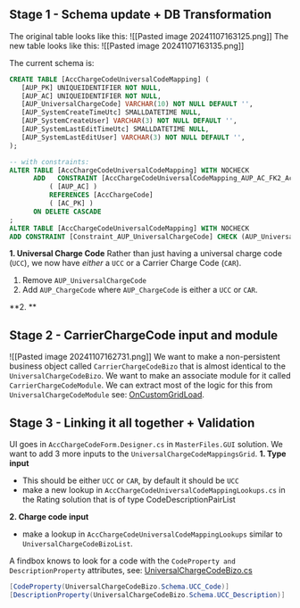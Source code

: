 ## Stage 1 - Schema update + DB Transformation
The original table looks like this:
![[Pasted image 20241107163125.png]]
The new table looks like this:
![[Pasted image 20241107163135.png]]

The current schema is:
```sql
CREATE TABLE [AccChargeCodeUniversalCodeMapping] (
   [AUP_PK] UNIQUEIDENTIFIER NOT NULL,
   [AUP_AC] UNIQUEIDENTIFIER NOT NULL,
   [AUP_UniversalChargeCode] VARCHAR(10) NOT NULL DEFAULT '',
   [AUP_SystemCreateTimeUtc] SMALLDATETIME NULL,
   [AUP_SystemCreateUser] VARCHAR(3) NOT NULL DEFAULT '',
   [AUP_SystemLastEditTimeUtc] SMALLDATETIME NULL,
   [AUP_SystemLastEditUser] VARCHAR(3) NOT NULL DEFAULT '',
);

-- with constraints:
ALTER TABLE [AccChargeCodeUniversalCodeMapping] WITH NOCHECK
      ADD   CONSTRAINT [AccChargeCodeUniversalCodeMapping_AUP_AC_FK2_AccChargeCode_CRR_120N] FOREIGN KEY
          ( [AUP_AC] )
          REFERENCES [AccChargeCode]
          ( [AC_PK] )
      ON DELETE CASCADE
;
ALTER TABLE [AccChargeCodeUniversalCodeMapping] WITH NOCHECK
ADD CONSTRAINT [Constraint_AUP_UniversalChargeCode] CHECK (AUP_UniversalChargeCode <> '');
```
**1. Universal Charge Code**
Rather than just having a universal charge code (`UCC`), we now have *either* a `UCC` or a Carrier Charge Code (`CAR`).
1. Remove `AUP_UniversalChargeCode`
2. Add `AUP_ChargeCode` where `AUP_ChargeCode` is either a `UCC` or `CAR`.

**2. **

## Stage 2 - CarrierChargeCode input and module
![[Pasted image 20241107162731.png]]
We want to make a non-persistent business object called `CarrierChargeCodeBizo` that is almost identical to the `UniversalChargeCodeBizo`. We want to make an associate module for it called `CarrierChargeCodeModule`. We can extract most of the logic for this from `UniversalChargeCodeModule` see: [OnCustomGridLoad](https://devops.wisetechglobal.com/wtg/CargoWise/_git/Dev?path=%2FEnterprise%2FProduct%2FOperations%2FRating%2FRating.Module%2FUniversalChargeCode%2FUniversalChargeCodeModule.cs&version=GBmaster&line=61&lineEnd=154&lineStartColumn=3&lineEndColumn=4&lineStyle=plain&_a=contents).
## Stage 3 - Linking it all together + Validation
UI goes in `AccChargeCodeForm.Designer.cs` in `MasterFiles.GUI` solution.
We want to add 3 more inputs to the `UniversalChargeCodeMappingsGrid`.
**1. Type input**
- This should be either `UCC` or `CAR`, by default it should be `UCC`
- make a new lookup in `AccChargeCodeUniversalCodeMappingLookups.cs` in the Rating solution that is of type CodeDescriptionPairList

**2. Charge code input**
- make a lookup in `AccChargeCodeUniversalCodeMappingLookups` similar to `UniversalChargeCodeBizoList`. 

A findbox knows to look for a code with the `CodeProperty and DescriptionProperty` attributes, see: [UniversalChargeCodeBizo.cs](https://devops.wisetechglobal.com/wtg/CargoWise/_search?action=contents&text=UniversalChargeCodeBizo&type=code&lp=custom-Project&filters=ProjectFilters%7BCargoWise%7D&pageSize=25&result=DefaultCollection%2FCargoWise%2FDev%2FGBmaster%2F%2FEnterprise%2FProduct%2FOperations%2FMasterFiles%2FBusiness%2FMasterFiles.Business%2FRating%2FUniversalChargeCode%2FUniversalChargeCodeBizo.cs)
```c#
[CodeProperty(UniversalChargeCodeBizo.Schema.UCC_Code)]
[DescriptionProperty(UniversalChargeCodeBizo.Schema.UCC_Description)]
```